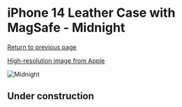 # iPhone 14 Leather Case with MagSafe - Midnight

[Return to previous page](/iphone_14)

[High-resolution image from Apple](https://store.storeimages.cdn-apple.com/8756/as-images.apple.com/is/MPPG3?wid=4500&hei=4500&fmt=png)

<div style="width: 500px"><img src="/everyphone/MPPG3.png" alt="Midnight"></div>

## Under construction
